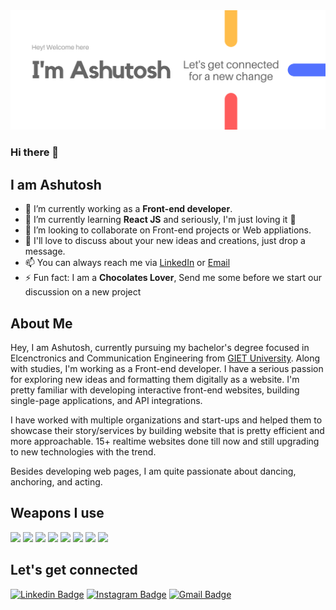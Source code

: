 <img src="cover-image.png"/>

### Hi there 👋
## I am Ashutosh
- 🔭 I’m currently working as a **Front-end developer**.
- 🌱 I’m currently learning **React JS** and seriously, I'm just loving it 💙
- 👯 I’m looking to collaborate on Front-end projects or Web appliations.
- 💬 I'll love to discuss about your new ideas and creations, just drop a message.
- 📫 You can always reach me via [LinkedIn](https://www.linkedin.com/in/ashutoshbisoyi/) or [Email](mailto:ashutoshbisoyi205@gmail.com)
- ⚡ Fun fact: I am a **Chocolates Lover**, Send me some before we start our discussion on a new project

## About Me
Hey, I am Ashutosh, currently pursuing my bachelor's degree focused in Elcenctronics and Communication Engineering from [GIET University](https://www.giet.edu/). Along with studies, I'm working as a Front-end developer. I have a serious passion for exploring new ideas and formatting them digitally as a website. I'm pretty familiar with developing interactive front-end websites, building single-page applications, and API integrations.

I have worked with multiple organizations and start-ups and helped them to showcase their story/services by building website that is pretty efficient and more approachable. 15+ realtime websites done till now and still upgrading to new technologies with the trend.

Besides developing web pages, I am quite passionate about dancing, anchoring, and acting.

## Weapons I use

<img src="https://img.shields.io/badge/html5%20-%23E34F26.svg?&style=for-the-badge&logo=html5&logoColor=white"/> <img src="https://img.shields.io/badge/css3%20-%231572B6.svg?&style=for-the-badge&logo=css3&logoColor=white"/> <img src="https://img.shields.io/badge/javascript%20-%23323330.svg?&style=for-the-badge&logo=javascript&logoColor=%23F7DF1E"/> <img src="https://img.shields.io/badge/react%20-%2320232a.svg?&style=for-the-badge&logo=react&logoColor=%2361DAFB"/> <img src="https://img.shields.io/badge/bootstrap%20-%23563D7C.svg?&style=for-the-badge&logo=bootstrap&logoColor=white"/> <img src="https://img.shields.io/badge/material%20ui%20-%230081CB.svg?&style=for-the-badge&logo=material-ui&logoColor=white"/> <img src="https://img.shields.io/badge/jquery%20-%230769AD.svg?&style=for-the-badge&logo=jquery&logoColor=white"/> <img src="https://img.shields.io/badge/github%20-%23121011.svg?&style=for-the-badge&logo=github&logoColor=white"/>

## Let's get connected
[![Linkedin Badge](https://img.shields.io/badge/-ashutoshbisoyi-blue?style=flat-square&logo=Linkedin&logoColor=white&link=https://www.linkedin.com/in/ashutoshbisoyi/)](https://www.linkedin.com/in/ashutoshbisoyi/)
[![Instagram Badge](https://img.shields.io/badge/-ashutoshbisoyi-purple?style=flat-square&logo=instagram&logoColor=white&link=https://instagram.com/ashutoshbisoyi/)](https://instagram.com/ashutoshbisoyi)
[![Gmail Badge](https://img.shields.io/badge/-ashutoshbisoyi205@gmail.com-c14438?style=flat-square&logo=Gmail&logoColor=white&link=mailto:ashutoshbisoyi205@gmail.com)](mailto:kanna6501@gmail.com)
